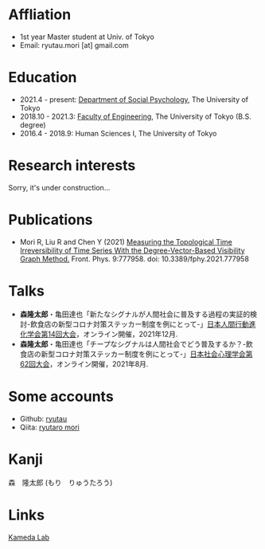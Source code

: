 
# Affliation
- 1st year Master student at Univ. of Tokyo
- Email: ryutau.mori [at] gmail.com

# Education
- 2021.4 - present: [Department of Social Psychology](http://www.utokyo-socpsy.com/index.html), The University of Tokyo
- 2018.10 - 2021.3: [Faculty of Engineering](https://www.si.t.u-tokyo.ac.jp/course/sdm/), The University of Tokyo (B.S. degree)
- 2016.4 - 2018.9: Human Sciences I, The University of Tokyo

# Research interests
Sorry, it's under construction...

# Publications
- Mori R, Liu R and Chen Y (2021) [Measuring the Topological Time Irreversibility of Time Series With the Degree-Vector-Based Visibility Graph Method.](https://www.frontiersin.org/articles/10.3389/fphy.2021.777958/full) Front. Phys. 9:777958. doi: 10.3389/fphy.2021.777958

# Talks
- **森隆太郎**・亀田達也「新たなシグナルが人間社会に普及する過程の実証的検討-飲食店の新型コロナ対策ステッカー制度を例にとって-」[日本人間行動進化学会第14回大会](https://sites.google.com/hbesj.org/hbes-j2021online/home)，オンライン開催，2021年12月.
- **森隆太郎**・亀田達也「チープなシグナルは人間社会でどう普及するか？-飲食店の新型コロナ対策ステッカー制度を例にとって-」[日本社会心理学会第62回大会](https://www.socialpsychology.jp/conf2021/)，オンライン開催，2021年8月.

# Some accounts
- Github: [ryutau](https://github.com/ryutau)
- Qiita: [ryutaro mori](https://qiita.com/ryutau)

# Kanji

森　隆太郎 (もり　りゅうたろう)

# Links
[Kameda Lab](http://www.tatsuyakameda.com/)
